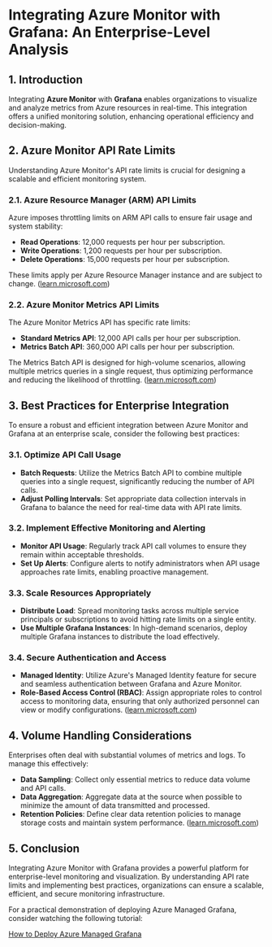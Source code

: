 # **Integrating Azure Monitor with Grafana: An Enterprise-Level Analysis**

## **1. Introduction**

Integrating **Azure Monitor** with **Grafana** enables organizations to visualize and analyze metrics from Azure resources in real-time. This integration offers a unified monitoring solution, enhancing operational efficiency and decision-making.

## **2. Azure Monitor API Rate Limits**

Understanding Azure Monitor's API rate limits is crucial for designing a scalable and efficient monitoring system.

### **2.1. Azure Resource Manager (ARM) API Limits**

Azure imposes throttling limits on ARM API calls to ensure fair usage and system stability:

- **Read Operations**: 12,000 requests per hour per subscription.
- **Write Operations**: 1,200 requests per hour per subscription.
- **Delete Operations**: 15,000 requests per hour per subscription.

These limits apply per Azure Resource Manager instance and are subject to change. ([learn.microsoft.com](https://learn.microsoft.com/en-us/azure/azure-monitor/service-limits?utm_source=chatgpt.com))

### **2.2. Azure Monitor Metrics API Limits**

The Azure Monitor Metrics API has specific rate limits:

- **Standard Metrics API**: 12,000 API calls per hour per subscription.
- **Metrics Batch API**: 360,000 API calls per hour per subscription.

The Metrics Batch API is designed for high-volume scenarios, allowing multiple metrics queries in a single request, thus optimizing performance and reducing the likelihood of throttling. ([learn.microsoft.com](https://learn.microsoft.com/en-us/answers/questions/1918789/what-are-the-rest-api-calls-per-hour-limitations?utm_source=chatgpt.com))

## **3. Best Practices for Enterprise Integration**

To ensure a robust and efficient integration between Azure Monitor and Grafana at an enterprise scale, consider the following best practices:

### **3.1. Optimize API Call Usage**

- **Batch Requests**: Utilize the Metrics Batch API to combine multiple queries into a single request, significantly reducing the number of API calls.
- **Adjust Polling Intervals**: Set appropriate data collection intervals in Grafana to balance the need for real-time data with API rate limits.

### **3.2. Implement Effective Monitoring and Alerting**

- **Monitor API Usage**: Regularly track API call volumes to ensure they remain within acceptable thresholds.
- **Set Up Alerts**: Configure alerts to notify administrators when API usage approaches rate limits, enabling proactive management.

### **3.3. Scale Resources Appropriately**

- **Distribute Load**: Spread monitoring tasks across multiple service principals or subscriptions to avoid hitting rate limits on a single entity.
- **Use Multiple Grafana Instances**: In high-demand scenarios, deploy multiple Grafana instances to distribute the load effectively.

### **3.4. Secure Authentication and Access**

- **Managed Identity**: Utilize Azure's Managed Identity feature for secure and seamless authentication between Grafana and Azure Monitor.
- **Role-Based Access Control (RBAC)**: Assign appropriate roles to control access to monitoring data, ensuring that only authorized personnel can view or modify configurations. ([learn.microsoft.com](https://learn.microsoft.com/en-us/azure/azure-monitor/visualize/grafana-plugin?utm_source=chatgpt.com))

## **4. Volume Handling Considerations**

Enterprises often deal with substantial volumes of metrics and logs. To manage this effectively:

- **Data Sampling**: Collect only essential metrics to reduce data volume and API calls.
- **Data Aggregation**: Aggregate data at the source when possible to minimize the amount of data transmitted and processed.
- **Retention Policies**: Define clear data retention policies to manage storage costs and maintain system performance. ([learn.microsoft.com](https://learn.microsoft.com/en-us/azure/azure-monitor/best-practices-analysis?utm_source=chatgpt.com))

## **5. Conclusion**

Integrating Azure Monitor with Grafana provides a powerful platform for enterprise-level monitoring and visualization. By understanding API rate limits and implementing best practices, organizations can ensure a scalable, efficient, and secure monitoring infrastructure.

For a practical demonstration of deploying Azure Managed Grafana, consider watching the following tutorial:

[How to Deploy Azure Managed Grafana](https://www.youtube.com/watch?v=NAHOIRZlKrM)

